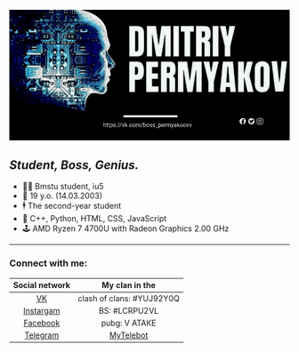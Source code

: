 ![2](гит.jpg)
## *Student, Boss, Genius.*

- 👨‍💻 Bmstu student, iu5
- 🤵 19 y.o. (14.03.2003)
- 🕴 The second-year student
- 🔬 С++, Python, HTML, CSS, JavaScript
- 🕹 AMD Ryzen 7 4700U with Radeon Graphics 2.00 GHz
---



### Connect with me:

| Social network | My clan in the | 
|:-------:|:---:|
|[VK](https://vk.com/bosspermyakoovv)| clash of clans: #YUJ92Y0Q    |
|[Instargam](https://www.instagram.com/permyakoovv/)|BS: #LCRPU2VL  
|[Facebook](https://www.facebook.com/profile.php?id=100021715921839) | pubg: V АТАКЕ|
|[Telegram](https://t.me/Permyakoovv) |[MyTelebot](https://t.me/Di_rom_pa_bot)| 

